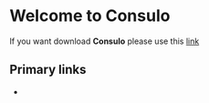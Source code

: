 # Welcome to Consulo

If you want download **Consulo** please use this [link](https://github.com/consulo/consulo/wiki/Downloads) 

## Primary links
* 
